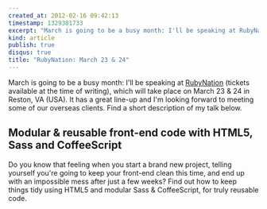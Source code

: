 ```yaml
---
created_at: 2012-02-16 09:42:13
timestamp: 1329381733
excerpt: "March is going to be a busy month: I'll be speaking at RubyNation too, which will take place on March 23 & 24 in Reston, VA (USA). My presentation will be about how to create modular and truly reusable front-end code with HTML5, Sass & CoffeeScript, just as in Poland."
kind: article
publish: true
disqus: true
title: "RubyNation: March 23 & 24"
---
```


March is going to be a busy month: I'll be speaking at [RubyNation](http://www.rubynation.org/) (tickets available at the time of writing), which will take place on March 23 & 24 in Reston, VA (USA). It has a great line-up and I'm looking forward to meeting some of our overseas clients. Find a short description of my talk below.

## Modular & reusable front-end code with HTML5, Sass and CoffeeScript

Do you know that feeling when you start a brand new project, telling yourself you're going to keep your front-end clean this time, and end up with an impossible mess after just a few weeks? Find out how to keep things tidy using HTML5 and modular Sass & CoffeeScript, for truly reusable code.
